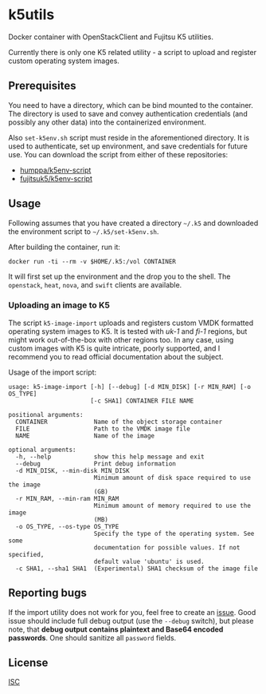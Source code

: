 
# k5utils

[bug]: https://github.com/humppa/k5utils/issues
[atc]: https://allthingscloud.eu/2016/07/29/uploading-a-custom-image-to-fujitsu-k5-uk-based-public-cloud

Docker container with OpenStackClient and Fujitsu K5 utilities.

Currently there is only one K5 related utility - a script to upload and
register custom operating system images.

## Prerequisites

You need to have a directory, which can be bind mounted to the container. The
directory is used to save and convey authentication credentials (and possibly
any other data) into the containerized environment.

Also `set-k5env.sh` script must reside in the aforementioned directory. It is
used to authenticate, set up environment, and save credentials for future use.
You can download the script from either of these repositories:

* [humppa/k5env-script](https://github.com/humppa/k5env-script)
* [fujitsuk5/k5env-script](https://github.com/fujitsuk5/k5env-script)

## Usage

Following assumes that you have created a directory `~/.k5` and downloaded the
environment script to `~/.k5/set-k5env.sh`.

After building the container, run it:

    docker run -ti --rm -v $HOME/.k5:/vol CONTAINER

It will first set up the environment and the drop you to the shell. The
`openstack`, `heat`, `nova`, and `swift` clients are available.

### Uploading an image to K5

The script `k5-image-import` uploads and registers custom VMDK formatted
operating system images to K5. It is tested with *uk-1* and *fi-1* regions, but
might work out-of-the-box with other regions too. In any case, using custom
images with K5 is quite intricate, poorly supported, and I recommend you to
read official documentation about the subject.

Usage of the import script:

```
usage: k5-image-import [-h] [--debug] [-d MIN_DISK] [-r MIN_RAM] [-o OS_TYPE]
                       [-c SHA1] CONTAINER FILE NAME

positional arguments:
  CONTAINER             Name of the object storage container
  FILE                  Path to the VMDK image file
  NAME                  Name of the image

optional arguments:
  -h, --help            show this help message and exit
  --debug               Print debug information
  -d MIN_DISK, --min-disk MIN_DISK
                        Minimum amount of disk space required to use the image
                        (GB)
  -r MIN_RAM, --min-ram MIN_RAM
                        Minimum amount of memory required to use the image
                        (MB)
  -o OS_TYPE, --os-type OS_TYPE
                        Specify the type of the operating system. See some
                        documentation for possible values. If not specified,
                        default value 'ubuntu' is used.
  -c SHA1, --sha1 SHA1  (Experimental) SHA1 checksum of the image file
```

## Reporting bugs

If the import utility does not work for you, feel free to create an
[issue][bug]. Good issue should include full debug output (use the `--debug`
switch), but please note, that **debug output contains plaintext and Base64
encoded passwords**. One should sanitize all `password` fields.

## License

[ISC](LICENSE)
